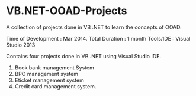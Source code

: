 # VB.NET-OOAD-Projects
A collection of projects done in VB .NET to learn the concepts of OOAD.

Time of Development : Mar 2014.
Total Duration : 1 month
Tools/IDE : Visual Studio 2013

Contains four projects done in VB .NET using Visual Studio IDE.
1. Book bank management System
2. BPO management system
3. Eticket management system
4. Credit card management system.
